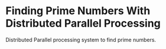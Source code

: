 # Finding Prime Numbers With Distributed Parallel Processing
Distributed Parallel processing system to find prime numbers.
